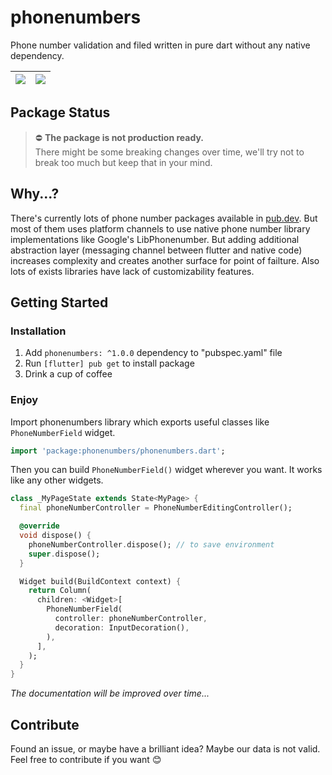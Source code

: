 # phonenumbers

Phone number validation and filed written in pure dart without any native dependency.

| ![](https://i.imgur.com/bADKfYM.png) | ![](https://i.imgur.com/xasmErW.png) |
| ------------------------------------ | ------------------------------------ |

## Package Status

> ⛔️ **The package is not production ready.**\
> There might be some breaking changes over time, we'll try not to break too much but keep that in your mind.

## Why...?

There's currently lots of phone number packages available in [pub.dev](https://pub.dev).
But most of them uses platform channels to use native phone number library implementations
like Google's LibPhonenumber. But adding additional abstraction layer (messaging channel
between flutter and native code) increases complexity and creates another surface for point
of failture. Also lots of exists libraries have lack of customizability features.

## Getting Started

### Installation

1. Add `phonenumbers: ^1.0.0` dependency to "pubspec.yaml" file
2. Run `[flutter] pub get` to install package
3. Drink a cup of coffee

### Enjoy

Import phonenumbers library which exports useful classes like `PhoneNumberField` widget.

```dart
import 'package:phonenumbers/phonenumbers.dart';
```

Then you can build `PhoneNumberField()` widget wherever you want. It works like any other widgets.

```dart
class _MyPageState extends State<MyPage> {
  final phoneNumberController = PhoneNumberEditingController();

  @override
  void dispose() {
    phoneNumberController.dispose(); // to save environment
    super.dispose();
  }

  Widget build(BuildContext context) {
    return Column(
      children: <Widget>[
        PhoneNumberField(
          controller: phoneNumberController,
          decoration: InputDecoration(),
        ),
      ],
    );
  }
}
```

_The documentation will be improved over time..._

## Contribute

Found an issue, or maybe have a brilliant idea? Maybe our data is not valid.
Feel free to contribute if you want 😊
